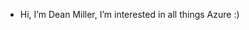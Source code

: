 - Hi, I’m Dean Miller, I’m interested in all things Azure :)

<!---
DP-Miller/DP-Miller is a ✨ special ✨ repository because its `README.md` (this file) appears on your GitHub profile.
You can click the Preview link to take a look at your changes.
--->
